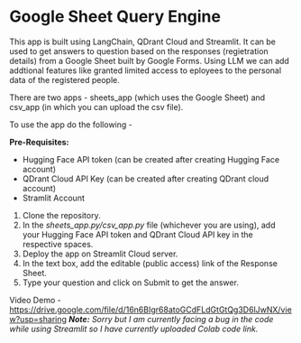 # Google Sheet Query Engine
This app is built using LangChain, QDrant Cloud and Streamlit. It can be used to get answers to question based on the responses (regietration details) from a Google Sheet built by Google Forms. Using LLM we can add addtional features like granted limited access to eployees to the personal data of the registered people.

There are two apps - sheets_app (which uses the Google Sheet) and csv_app (in which you can upload the csv file).

To use the app do the following -

**Pre-Requisites:**
* Hugging Face API token (can be created after creating Hugging Face account)
* QDrant Cloud API Key (can be created after creating QDrant cloud account)
* Stramlit Account

1. Clone the repository.
2. In the _sheets_app.py/csv_app.py_ file (whichever you are using), add your Hugging Face API token and QDrant Cloud API key in the respective spaces.
3. Deploy the app on Streamlit Cloud server.
4. In the text box, add the editable (public access) link of the Response Sheet.
5. Type your question and click on Submit to get the answer.

Video Demo - https://drive.google.com/file/d/16n6BIgr68atoGCdFLdGtGtQg3D6lJwNX/view?usp=sharing
_**Note:** Sorry but I am currently facing a bug in the code while using Streamlit so I have currently uploaded Colab code link._
